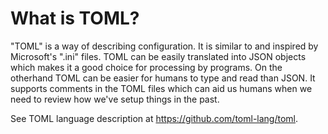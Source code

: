 
# What is TOML?

"TOML" is a way of describing configuration. It is similar to and
inspired by Microsoft's ".ini" files. TOML can be easily translated
into JSON objects which makes it a good choice for processing
by programs.  On the otherhand TOML can be easier for humans to
type and read than JSON. It supports comments in the TOML files
which can aid us humans when we need to review how we've setup
things in the past.

See TOML language description at https://github.com/toml-lang/toml.
